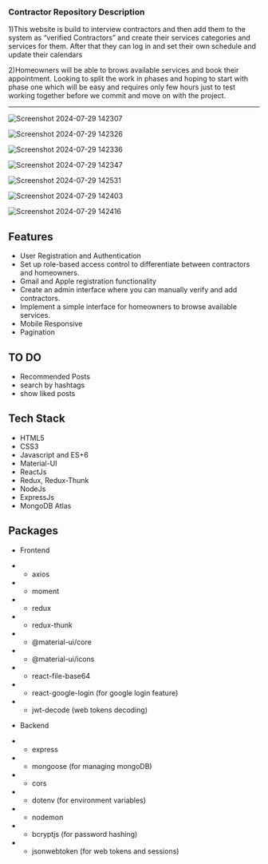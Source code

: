 ### Contractor Repository Description

1)This website is build to  interview contractors  and then add them to the system as “verified Contractors” and create their services categories and services for them. After that they can log in and set their own schedule and update their calendars

2)Homeowners will be able to brows available services and book their appointment.
Looking to split the work in phases and hoping to start with phase one which will be easy and requires only few hours just to test working together before we commit and move on with the project.


---------






![Screenshot 2024-07-29 142307](https://github.com/user-attachments/assets/0e1aa876-4c13-4d42-9d46-a2f1d972018d)




![Screenshot 2024-07-29 142326](https://github.com/user-attachments/assets/b30901cf-e508-4c58-80f4-cb63171f9e0a)





![Screenshot 2024-07-29 142336](https://github.com/user-attachments/assets/82733d01-f75a-4c01-83cd-07842bbc7b9f)





![Screenshot 2024-07-29 142347](https://github.com/user-attachments/assets/064ac3a9-4a9a-484a-b637-de829bcc5d94)






![Screenshot 2024-07-29 142531](https://github.com/user-attachments/assets/5a4c12bb-204e-44c1-b975-7a153a5509ea)




![Screenshot 2024-07-29 142403](https://github.com/user-attachments/assets/e7c4bea4-8c34-4e91-becc-73c1bb6b835d)

![Screenshot 2024-07-29 142416](https://github.com/user-attachments/assets/329d1e2d-1a00-4bd7-8ab3-e5f7212174f5)




## Features

- User Registration and Authentication
- Set up role-based access control to differentiate between contractors and homeowners.
- Gmail and Apple registration functionality
- Create an admin interface where you can manually verify and add contractors.
-  Implement a simple interface for homeowners to browse available services.
- Mobile Responsive
- Pagination

## TO DO

- Recommended Posts
- search by hashtags
- show liked posts

## Tech Stack

- HTML5
- CSS3
- Javascript and ES+6
- Material-UI
- ReactJs
- Redux, Redux-Thunk
- NodeJs
- ExpressJs
- MongoDB Atlas

## Packages

- Frontend
- - axios
- - moment
- - redux
- - redux-thunk
- - @material-ui/core
- - @material-ui/icons
- - react-file-base64
- - react-google-login (for google login feature)
- - jwt-decode (web tokens decoding)

- Backend
- - express
- - mongoose (for managing mongoDB)
- - cors
- - dotenv (for environment variables)
- - nodemon
- - bcryptjs (for password hashing)
- - jsonwebtoken (for web tokens and sessions)
